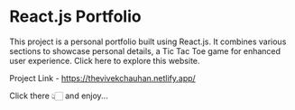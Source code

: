 # React.js Portfolio 

This project is a personal portfolio built using React.js. It combines various sections to showcase personal details, a Tic Tac Toe game for enhanced user experience.
Click here to explore this website.

Project Link  - https://thevivekchauhan.netlify.app/

Click there 👆🏻 and enjoy...



